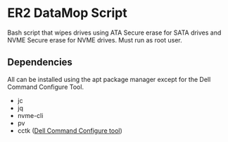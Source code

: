 # ER2 DataMop Script

Bash script that wipes drives using ATA Secure erase for SATA drives and NVME Secure erase for NVME drives. Must run as root user.

## Dependencies
All can be installed using the apt package manager except for the Dell Command Configure Tool.
- jc
- jq
- nvme-cli
- pv
- cctk ([Dell Command Configure tool](https://www.dell.com/support/kbdoc/en-us/000178000/dell-command-configure))